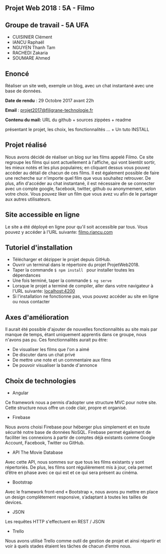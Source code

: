 **Projet Web 2018 : 5A - Filmo**
-------------------------------------------------------

Groupe de travail - 5A UFA
-------------------------------------------------------
* CUISINIER Clément
* IANCU Raphaël
* NGUYEN Thanh Tam
* RACHEDI Zakaria
* SOUMARE Ahmed

Enoncé
-------------------------------------------------------
Réaliser un site web, exemple un blog, avec un chat instantané avec une base de données.

**Date de rendu** : 29 Octobre 2017 avant 22h

**Email** : projet2017@filigrane-technologie.fr

**Contenu du mail:** URL du github + sources zippées + readme 

présentant le projet, les choix, les fonctionnalités ... + Un tuto INSTALL

Projet réalisé
-------------------------------------------------------
Nous avons décidé de réaliser un blog sur les films appelé Filmo.
Ce site regroupe les films qui sont actuellement à l'affiche, qui vont bientôt sortir, les mieux notés et les plus populaires; en cliquant dessus vous pouvez accéder au détail de chacun de ces films. Il est également possible de faire une recherche sur n'importe quel film que vous souhaitez retrouver.
De plus, afin d'accéder au chat instantané, il est nécessaire de se connecter avec un compte google, facebook, twitter, github ou anonymement, selon votre choix.
Vous pouvez liker un film que vous avez vu afin de le partager aux autres utilisateurs.

Site accessible en ligne
--------------------------------------------------------
Le site a été déployé en ligne pour qu'il soit accessible par tous.
Vous pouvez y accéder à l'URL suivante: [filmo.riancu.com](http://filmo.riancu.com)

Tutoriel d'installation
--------------------------------------------------------
* Télécharger et dézipper le projet depuis GitHub.
* Ouvrir un terminal dans le répertoire du projet ProjetWeb2018.
* Taper la commande `$ npm install ` pour installer toutes les dépendances
* Une fois terminé, taper la commande `$ ng serve`
* Lorsque le projet a terminé de compiler, aller dans votre navigateur à l'URL suivante: [localhost:4200](http://localhost:4200)
* Si l'installation ne fonctionne pas, vous pouvez accéder au site en ligne ou nous contacter

Axes d'amélioration
--------------------------------------------------------
Il aurait été possible d'ajouter de nouvelles fonctionnalités au site mais par manque de temps, étant uniquement apprentis dans ce groupe, nous n'avons pas pu.
Ces fonctionnalités aurait pu être:
* De visualiser les films que l'on a aimé
* De discuter dans un chat privé
* De mettre une note et un commentaire aux films
* De pouvoir visualiser la bande d'annonce

Choix de technologies
--------------------------------------------------------
* Angular 

Ce framework nous a permis d’adopter une structure MVC pour notre site. Cette structure nous offre un code clair, propre et organisé.
* Firebase

Nous avons choisi Firebase pour héberger plus simplement et en toute sécurité notre base de données NoSQL. Firebase permet également de faciliter les connexions à partir de comptes déjà existants comme Google Account, Facebook, Twitter ou GitHub.
* API The Movie Database

Avec cette API, nous sommes sur que tous les films existants y sont répertoriés. De plus, les films sont régulièrement mis à jour, cela permet d’être en phase avec ce qui est et ce qui sera présent au cinéma.
* Bootstrap

Avec le framework front-end « Bootstrap », nous avons pu mettre en place un design complètement responsive, s’adaptant à toutes les tailles de devices. 
* JSON

Les requêtes HTTP s'effectuent en REST / JSON
* Trello

Nous avons utilisé Trello comme outil de gestion de projet et ainsi répartir et voir à quels stades étaient les tâches de chacun d’entre nous.